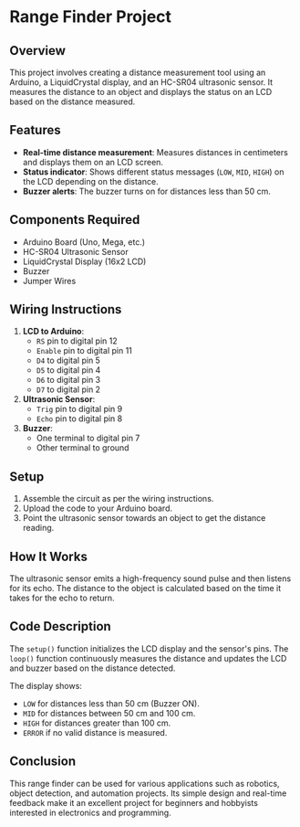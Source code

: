 # Range Finder Project

## Overview
This project involves creating a distance measurement tool using an Arduino, a LiquidCrystal display, and an HC-SR04 ultrasonic sensor. It measures the distance to an object and displays the status on an LCD based on the distance measured.

## Features
- **Real-time distance measurement**: Measures distances in centimeters and displays them on an LCD screen.
- **Status indicator**: Shows different status messages (`LOW`, `MID`, `HIGH`) on the LCD depending on the distance.
- **Buzzer alerts**: The buzzer turns on for distances less than 50 cm.

## Components Required
- Arduino Board (Uno, Mega, etc.)
- HC-SR04 Ultrasonic Sensor
- LiquidCrystal Display (16x2 LCD)
- Buzzer
- Jumper Wires

## Wiring Instructions
1. **LCD to Arduino**:
   - `RS` pin to digital pin 12
   - `Enable` pin to digital pin 11
   - `D4` to digital pin 5
   - `D5` to digital pin 4
   - `D6` to digital pin 3
   - `D7` to digital pin 2
2. **Ultrasonic Sensor**:
   - `Trig` pin to digital pin 9
   - `Echo` pin to digital pin 8
3. **Buzzer**:
   - One terminal to digital pin 7
   - Other terminal to ground

## Setup
1. Assemble the circuit as per the wiring instructions.
2. Upload the code to your Arduino board.
3. Point the ultrasonic sensor towards an object to get the distance reading.

## How It Works
The ultrasonic sensor emits a high-frequency sound pulse and then listens for its echo. The distance to the object is calculated based on the time it takes for the echo to return.

## Code Description
The `setup()` function initializes the LCD display and the sensor's pins. The `loop()` function continuously measures the distance and updates the LCD and buzzer based on the distance detected.

The display shows:
- `LOW` for distances less than 50 cm (Buzzer ON).
- `MID` for distances between 50 cm and 100 cm.
- `HIGH` for distances greater than 100 cm.
- `ERROR` if no valid distance is measured.

## Conclusion
This range finder can be used for various applications such as robotics, object detection, and automation projects. Its simple design and real-time feedback make it an excellent project for beginners and hobbyists interested in electronics and programming.
